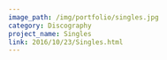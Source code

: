 ```yaml
---
image_path: /img/portfolio/singles.jpg
category: Discography
project_name: Singles
link: 2016/10/23/Singles.html
---
```

